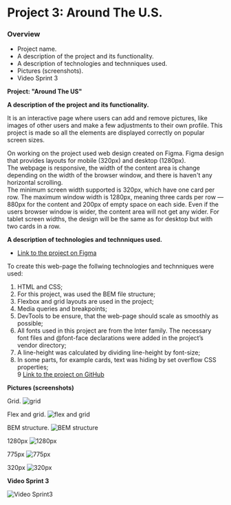 # Project 3: Around The U.S.

### Overview

- Project name.
- A description of the project and its functionality.
- A description of technologies and technniques used.
- Pictures (screenshots).
- Video Sprint 3

**Project: "Around The US"**

**A description of the project and its functionality.**

It is an interactive page where users can add and remove pictures, like images of other users and make a few adjustments to their own profile.
This project is made so all the elements are displayed correctly on popular screen sizes.

On working on the project used web design created on Figma. Figma design that provides layouts for mobile (320px) and desktop (1280px).  
The webpage is responsive, the width of the content area is change depending on the width of the browser window, and there is haven't any horizontal scrolling.  
The minimum screen width supported is 320px, which have one card per row. The maximum window width is 1280px, meaning three cards per row — 880px for the content and 200px of empty space on each side. Even if the users browser window is wider, the content area will not get any wider. For tablet screen widths, the design will be the same as for desktop but with two cards in a row.

**A description of technologies and technniques used.**

- [Link to the project on Figma](https://www.figma.com/file/ii4xxsJ0ghevUOcssTlHZv/Sprint-3%3A-Around-the-US?node-id=0%3A1)

To create this web-page the follwing technologies and technniques were used:

1. HTML and CSS;
2. For this project, was used the BEM file structure;
3. Flexbox and grid layouts are used in the project;
4. Media queries and breakpoints;
5. DevTools to be ensure, that the web-page should scale as smoothly as possible;
6. All fonts used in this project are from the Inter family. The necessary font files and @font-face declarations were added in the project’s vendor directory;
7. A line-height was calculated by dividing line-height by font-size;
8. In some parts, for example cards, text was hiding by set overflow CSS properties;  
   9 [Link to the project on GitHub](https://github.com/Goldshtern/se_project_aroundtheus.git)

**Pictures (screenshots)**

Grid.
![grid](./images/demo/BEM%20file%20stucture.png)

Flex and grid.
![flex and grid](./images/demo/flex%20and%20grid.png)

BEM structure.
![BEM structure](./images/demo/BEM%20file%20stucture.png)

1280px
![1280px](./images/demo/1280px.png)

775px
![775px](./images/demo/775px.png)

320px
![320px](./images/demo/320px.png)

**Video Sprint 3**

![Video Sprint3](https://drive.google.com/file/d/1bZXODnI3CCg9W3Y9evjqe8X6lOAgT9yq/view?usp=sharing)
